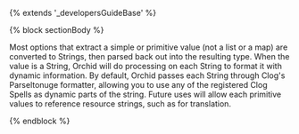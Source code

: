 ---
---

{% extends '_developersGuideBase' %}

{% block sectionBody %}

Most options that extract a simple or primitive value (not a list or a map) are converted to Strings, then parsed back
out into the resulting type. When the value is a String, Orchid will do processing on each String to format it with
dynamic information. By default, Orchid passes each String through Clog's Parseltonuge formatter, allowing you to use
any of the registered Clog Spells as dynamic parts of the string. Future uses will allow each primitive values to 
reference resource strings, such as for translation.

{% endblock %}